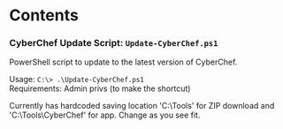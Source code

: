 # Contents

### CyberChef Update Script: `Update-CyberChef.ps1`

PowerShell script to update to the latest version of CyberChef.  

Usage: `C:\> .\Update-CyberChef.ps1`  
Requirements: Admin privs (to make the shortcut)  

Currently has hardcoded saving location 'C:\Tools' for ZIP download and 'C:\Tools\CyberChef\' for app. Change as you see fit.
